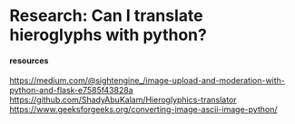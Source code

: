 # Research: Can I translate hieroglyphs with python?


#### resources

https://medium.com/@sightengine_/image-upload-and-moderation-with-python-and-flask-e7585f43828a
https://github.com/ShadyAbuKalam/Hieroglyphics-translator
https://www.geeksforgeeks.org/converting-image-ascii-image-python/